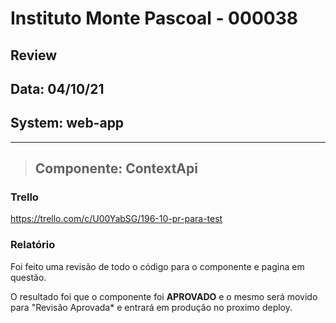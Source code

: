 # Instituto Monte Pascoal - 000038

## **Review**
## Data: 04/10/21
## System: web-app

***

> ## Componente: ContextApi

### Trello
https://trello.com/c/U00YabSG/196-10-pr-para-test  

### Relatório  
Foi feito uma revisão de todo o código para o componente e pagina em questão.  

O resultado foi que o componente foi **APROVADO** e o mesmo será movido para "Revisão Aprovada* e entrará em produção no proximo deploy.  

<!-- O resultado foi que a revisão foi **REPROVADA**, sendo necessário alguns ajustes para conclusão.

Segue a lista dos ajustes necessários:

- **COMPONENTE NAVBAR**
  - **Mobile**
    - Ao abrir o HeaderNav, ocorre uma quebra no layout -->
